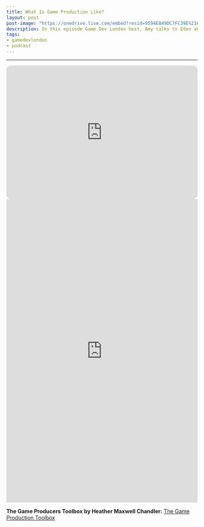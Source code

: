 ```yaml
---
title: What Is Game Production Like?
layout: post
post-image: "https://onedrive.live.com/embed?resid=9594E849DC7FC39E%2161240&authkey=%21AIOAvBUMkpqQUH0&width=1920&height=1634"
description: In this episode Game Dev London host, Amy talks to Eden about Production in the game industry, and how she has found it! As well as some tips which she has to give to anyone who aspires to carve a route into production!
tags:
- gamedevlondon
- podcast
---
```


---

<iframe style="border-radius:12px" src="https://open.spotify.com/embed/episode/2y3amkjkUI2uR6tAfF8KkB?utm_source=generator" width="100%" height="352" frameBorder="0" allowfullscreen="" allow="autoplay; clipboard-write; encrypted-media; fullscreen; picture-in-picture"></iframe>

<div class="video-container" style="padding-top: 0px !important">
	<iframe width="100%" height="800" src="https://www.youtube.com/embed/t6_xWfqHckA" title="YouTube video player" frameborder="0" allow="accelerometer; autoplay; clipboard-write; encrypted-media; gyroscope; picture-in-picture" allowfullscreen></iframe>
</div>

**The Game Producers Toolbox by Heather Maxwell Chandler:** [The Game Production Toolbox](https://books.google.co.uk/books/about/The_Game_Production_Toolbox.html)